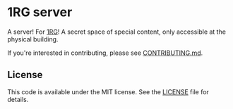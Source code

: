 # 1RG server

A server! For [1RG](https://1rg.space/)! A secret space of special content, only accessible at the physical building.

If you're interested in contributing, please see [CONTRIBUTING.md](./CONTRIBUTING.md).

## License

This code is available under the MIT license. See the [LICENSE](./LICENSE) file for details.

